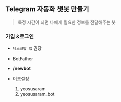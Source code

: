 ## Telegram 자동화 챗봇 만들기

> 특정 시간이 되면 나에게 필요한 정보를 전달해주는 봇

### 가입 &로그인 

- `데스크탑 앱` 권장
- BotFather

- **/newbot**

- 이름설정
  1. yeosusaram
  2. yeosusaram_bot